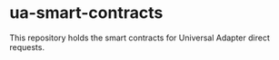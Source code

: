 # ua-smart-contracts
This repository holds the smart contracts for Universal Adapter direct requests.
